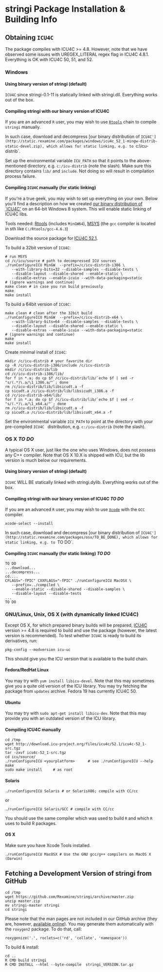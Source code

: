 # **stringi** Package Installation & Building Info


## Obtaining `ICU4C`

The package compiles with ICU4C >= 4.8.
However, note that we have observed some issues with UREGEX_LITERAL
regex flag in ICU4C 4.8.1.
Everything is OK with ICU4C 50, 51, and 52.


### Windows 

#### Using binary version of **stringi** (default)

`ICU4C` since stringi-0.1-11 is statically linked with stringi.dll.
Everything works out of the box.

#### Compiling **stringi** with our binary version of ICU4C

If you are an advanced `R` user, you may wish to
use [`Rtools`](http://cran.r-project.org/bin/windows/Rtools/)
chain to compile `stringi` manually.

In such case, download and decompress
[our binary distribution of `ICU4C'](http://static.rexamine.com/packages/windows/icu4c_52_1-mingw-distrib-static-devel.zip),
which allows for static linking, e.g. to `c:\icu-distrib`.

Set up the environmental variable `ICU_PATH` so that it points
to the above-mentioned directory, e.g. `c:/icu-distrib` (note the slash).
Make sure this directory contains `lib/` and `include`.
Not doing so will result in compilation process failure.



#### Compiling `ICU4C` manually (for static linking)

If you're a true geek, you may wish to set up everything on your own.
Below you'll find a description on how we created 
[our binary distribution of `ICU4C'](http://static.rexamine.com/packages/windows/icu4c_52_1-mingw-distrib-static-devel.zip)
on an 64-bit Windows 8 system. This will enable static linking of ICU4C
libs.

Tools needed:
[Rtools](http://cran.r-project.org/bin/windows/Rtools/) (includes `MinGW64`),
[MSYS](http://www.mingw.org/wiki/MSYS) (the `gcc` compiler is located
in sth like `C:/Rtools/gcc-4.6.3`)

Download the source package for [ICU4C 52.1](http://site.icu-project.org/download/52).

To build a 32bit version of `ICU4C`:

```
# run MSYS
cd /c/icu/source # path to decompressed ICU sources
./runConfigureICU MinGW  --prefix=/c/icu-distrib-i386 \
   --with-library-bits=32 --disable-samples --disable-tests \
   --disable-layout --disable-shared --enable-static \
   --disable-extras --enable-icuio --with-data-packaging=static
# (ignore warnings and continue)
make clean # in case you run build previously
make
make install
```


To build a 64bit version of `ICU4C`:

```
make clean # clean after the 32bit build
./runConfigureICU MinGW  --prefix=/c/icu-distrib-x64 \
   --with-library-bits=64 --disable-samples --disable-tests \
   --disable-layout --disable-shared --enable-static \
   --disable-extras --enable-icuio --with-data-packaging=static
# (ignore warnings and continue)
make
make install
```

Create minimal install of `ICU4C`:

```
mkdir /c/icu-distrib # your favorite dir
cp -R /c/icu-distrib-i386/include /c/icu-distrib
mkdir /c/icu-distrib/lib
cd /c/icu-distrib-i386/lib/
for f in *.a; do cp $f /c/icu-distrib/lib/`echo $f | sed -r "s/(.*)\.a/\1_i386.a/"`; done
rm /c/icu-distrib/lib/libsicudt.a -f
cp sicudt.a /c/icu-distrib/lib/libsicudt_i386.a -f
cd /c/icu-distrib-x64/lib/
for f in *.a; do cp $f /c/icu-distrib/lib/`echo $f | sed -r "s/(.*)\.a/\1_x64.a/"`; done
rm /c/icu-distrib/lib/libsicudt.a -f
cp sicudt.a /c/icu-distrib/lib/libsicudt_x64.a -f
```

Set the environmental variable `ICU_PATH` to point
at the directory with your pre-compiled
`ICU4C ` distribution, e.g. `c:/icu-distrib` (note the slash).


### OS X ***TO DO***

A typical OS X user, just like the one who uses Windows,
does not possess any C++ compiler.
Note that OS X 10.X is shipped with ICU, but the lib version 
is much below our requirements.

#### Using binary version of **stringi** (default)

`ICU4C` WILL BE statically linked with stringi.dylib.
Everything works out of the box.

#### Compiling **stringi** with our binary version of ICU4C ***TO DO***

If you are an advanced `R` user, you may wish to
use [`Xcode`](http://www.cyberciti.biz/faq/howto-apple-mac-os-x-install-gcc-compiler/) 
with the `GCC` compiler.

`xcode-select --install`

In such case, download and decompress
[our binary distribution of `ICU4C'](http://static.rexamine.com/packages/osx/TO_BE_DONE),
which allows for static linking, e.g. to `TO DO`.


#### Compiling `ICU4C` manually (for static linking) ***TO DO***


```
TO DO
...download...
...decompress...
cd....
CFLAGS="-fPIC" CXXFLAGS="-fPIC" ./runConfigureICU MacOSX \
   --prefix=../compiled \
   --enable-static --disable-shared --disable-samples \
   --disable-layout --disable-tests
...
TO DO
```


### GNU/Linux, Unix, OS X (with dynamically linked ICU4C)

Except OS X, for which prepared binary builds will be prepared,
[ICU4C](http://site.icu-project.org/download) version >= 4.8
is required to build and use the package (however, the latest
version is recommended). To test whether `ICU4C` is ready to build
its derivatives, run:

```
pkg-config --modversion icu-uc
```

This should give you the ICU version that is available to the build chain.



#### Fedora/RedHat Linux

You may try with `yum install libicu-devel`.
Note that this may sometimes give you a quite old version of the ICU library.
You may try fetching the package from `updates` archive.
Fedora 19 has currently ICU4C 50.

#### Ubuntu

You may try with `sudo apt-get install libicu-dev`.
Note that this may provide you with an outdated version of the ICU library.

#### Compiling ICU4C manually 

```
cd /tmp
wget http://download.icu-project.org/files/icu4c/52.1/icu4c-52_1-src.tgz
tar -zxvf icu4c-52_1-src.tgz
cd icu/source/
./runConfigureICU <yourplatform>      # see ./runConfigureICU --help
make
sudo make install     # as root
```


#### Solaris

```
./runConfigureICU Solaris # or SolarisX86; compile with CC/cc
```

or

```
./runConfigureICU Solaris/GCC # compile with CC/cc
```

You should use the same compiler which was used to build
`R` and which `R` uses to build R packages.

#### OS X


Make sure you have Xcode Tools installed.

```
./runConfigureICU MacOSX # Use the GNU gcc/g++ compilers on MacOS X (Darwin)
```

## Fetching a Development Version of **stringi** from GitHub

```
cd /tmp
wget https://github.com/Rexamine/stringi/archive/master.zip
unzip master.zip
mv stringi-master stringi
cd stringi
```

Please note that the man pages are not included in our GitHub archive
(they are, however, [available online](http://stringi.rexamine.com/)).
You may generate them automatically with the `roxygen2` package.
To do that, call:

```
roxygenize('.', roclets=c('rd', 'collate', 'namespace'))
```

To build & install:

```
cd ..
R CMD build stringi
R CMD INSTALL --html --byte-compile  stringi_VERSION.tar.gz
```
